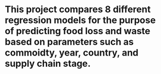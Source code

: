 # This project compares 8 different regression models for the purpose of predicting food loss and waste based on parameters such as commoidty, year, country, and supply chain stage.
